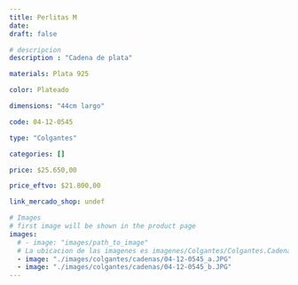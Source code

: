 ```yaml
---
title: Perlitas M
date: 
draft: false

# descripcion
description : "Cadena de plata"

materials: Plata 925

color: Plateado

dimensions: "44cm largo"

code: 04-12-0545

type: "Colgantes"

categories: []

price: $25.650,00

price_eftvo: $21.800,00

link_mercado_shop: undef

# Images
# first image will be shown in the product page
images:
  # - image: "images/path_to_image"
  # La ubicacion de las imagenes es imagenes/Colgantes/Colgantes.Cadenas/04-12-0545-perlitas-m
  - image: "./images/colgantes/cadenas/04-12-0545_a.JPG"
  - image: "./images/colgantes/cadenas/04-12-0545_b.JPG"
---
```

